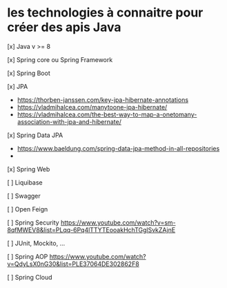 # les technologies à connaitre pour créer des apis Java

[x] Java v >= 8

[x] Spring core ou Spring Framework

[x] Spring Boot

[x] JPA
- https://thorben-janssen.com/key-jpa-hibernate-annotations
- https://vladmihalcea.com/manytoone-jpa-hibernate/
- https://vladmihalcea.com/the-best-way-to-map-a-onetomany-association-with-jpa-and-hibernate/

[x] Spring Data JPA
- https://www.baeldung.com/spring-data-jpa-method-in-all-repositories
- 

[x] Spring Web

[ ] Liquibase

[ ] Swagger

[ ] Open Feign


[ ] Spring Security
https://www.youtube.com/watch?v=sm-8qfMWEV8&list=PLqq-6Pq4lTTYTEooakHchTGglSvkZAjnE

[ ] JUnit, Mockito, ...

[ ] Spring AOP
https://www.youtube.com/watch?v=QdyLsX0nG30&list=PLE37064DE302862F8

[ ] Spring Cloud
